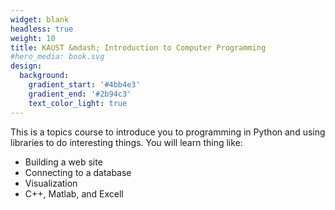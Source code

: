 ```yaml
---
widget: blank
headless: true
weight: 10
title: KAUST &mdash; Introduction to Computer Programming
#hero_media: book.svg
design:
  background:
    gradient_start: '#4bb4e3'
    gradient_end: '#2b94c3'
    text_color_light: true
---
```


This is a topics course to introduce you to programming in Python and using libraries to do interesting things.
You will learn thing like:
- Building a web site
- Connecting to a database
- Visualization
- C++, Matlab, and Excell


